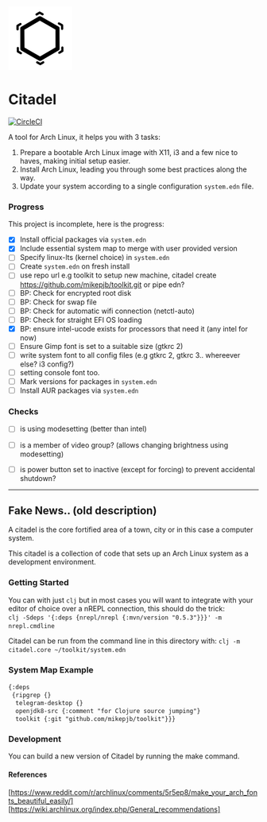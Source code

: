 <img src="citadel-logo.svg" alt="Citadel Logo" width="128" height="128">

# Citadel

[![CircleCI](https://circleci.com/gh/mikepjb/citadel.svg?style=svg)](https://circleci.com/gh/mikepjb/citadel)

A tool for Arch Linux, it helps you with 3 tasks:

1. Prepare a bootable Arch Linux image with X11, i3 and a few nice to haves, making initial setup easier.
2. Install Arch Linux, leading you through some best practices along the way.
3. Update your system according to a single configuration `system.edn` file.

### Progress

This project is incomplete, here is the progress:

- [x] Install official packages via `system.edn`
- [x] Include essential system map to merge with user provided version
- [ ] Specify linux-lts (kernel choice) in `system.edn`
- [ ] Create `system.edn` on fresh install
- [ ] use repo url e.g toolkit to setup new machine, citadel create https://github.com/mikepjb/toolkit.git or pipe edn?
- [ ] BP: Check for encrypted root disk
- [ ] BP: Check for swap file
- [ ] BP: Check for automatic wifi connection (netctl-auto)
- [ ] BP: Check for straight EFI OS loading
- [x] BP: ensure intel-ucode exists for processors that need it (any intel for now)
- [ ] Ensure Gimp font is set to a suitable size (gtkrc 2)
- [ ] write system font to all config files (e.g gtkrc 2, gtkrc 3.. whereever else? i3 config?)
- [ ] setting console font too.
- [ ] Mark versions for packages in `system.edn`
- [ ] Install AUR packages via `system.edn`

### Checks
- [ ] is using modesetting (better than intel)
- [ ] is a member of video group? (allows changing brightness using modesetting)
- [ ] is power button set to inactive (except for forcing) to prevent accidental shutdown?


---

## Fake News.. (old description)

A citadel is the core fortified area of a town, city or in this case a computer system.

This citadel is a collection of code that sets up an Arch Linux system as a development environment.

### Getting Started

You can with just `clj` but in most cases you will want to integrate with your editor of choice over a nREPL connection, this should do the trick:  
`clj -Sdeps '{:deps {nrepl/nrepl {:mvn/version "0.5.3"}}}' -m nrepl.cmdline`

Citadel can be run from the command line in this directory with:
`clj -m citadel.core ~/toolkit/system.edn`

### System Map Example

```
{:deps
 {ripgrep {}
  telegram-desktop {}
  openjdk8-src {:comment "for Clojure source jumping"}
  toolkit {:git "github.com/mikepjb/toolkit"}}}
```

### Development

You can build a new version of Citadel by running the make command.

#### References

[https://www.reddit.com/r/archlinux/comments/5r5ep8/make_your_arch_fonts_beautiful_easily/]
[https://wiki.archlinux.org/index.php/General_recommendations]
